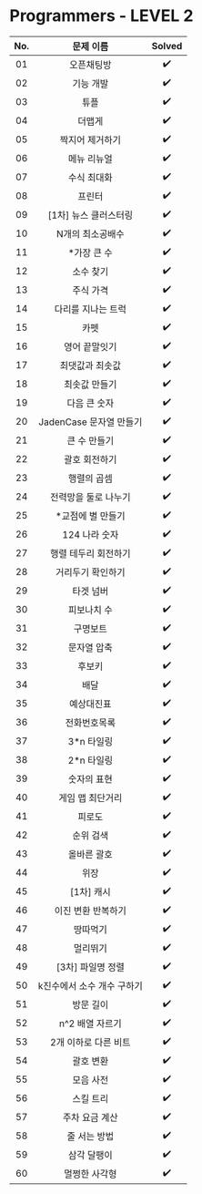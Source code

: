 # Programmers - LEVEL 2


|          No.          |        문제 이름         |        Solved         |
| :-----: | :-----: | :-----: |
| 01 | 오픈채팅방 | ✔️ |
| 02 | 기능 개발 | ✔️ |
| 03 | 튜플 | ✔️ |
| 04 | 더맵게 | ✔️ |
| 05 | 짝지어 제거하기 | ✔️ |
| 06 | 메뉴 리뉴얼 | ✔️ |
| 07 | 수식 최대화 | ✔️ |
| 08 | 프린터 | ✔️ |
| 09 | [1차] 뉴스 클러스터링 | ✔️ |
| 10 | N개의 최소공배수 | ✔️ |
| 11 | *가장 큰 수 | ✔️ |
| 12 | 소수 찾기 | ✔️ |
| 13 | 주식 가격 | ✔️ |
| 14 | 다리를 지나는 트럭 | ✔️ |
| 15 | 카펫 | ✔️ |
| 16 | 영어 끝말잇기 | ✔️ |
| 17 | 최댓값과 최솟값 | ✔️ |
| 18 | 최솟값 만들기 | ✔️ |
| 19 | 다음 큰 숫자 | ✔️ |
| 20 | JadenCase 문자열 만들기 | ✔️ |
| 21 | 큰 수 만들기 | ✔️ |
| 22 | 괄호 회전하기 | ✔️ |
| 23 | 행렬의 곱셈 | ✔️ |
| 24 | 전력망을 둘로 나누기 | ✔️ |
| 25 | *교점에 별 만들기 | ✔️ |
| 26 | 124 나라 숫자 | ✔️ |
| 27 | 행렬 테두리 회전하기 | ✔️ |
| 28 | 거리두기 확인하기 | ✔️ |
| 29 | 타겟 넘버 | ✔️ |
| 30 | 피보나치 수 | ✔️ |
| 31 | 구명보트 | ✔️ |
| 32 | 문자열 압축 | ✔️ |
| 33 | 후보키 | ✔️ |
| 34 | 배달 | ✔️ |
| 35 | 예상대진표 | ✔️ |
| 36 | 전화번호목록 | ✔️ |
| 37 | 3*n 타일링 | ✔️ |
| 38 | 2*n 타일링 | ✔️ |
| 39 | 숫자의 표현 | ✔️ |
| 40 | 게임 맵 최단거리 | ✔️ |
| 41 | 피로도 | ✔️ |
| 42 | 순위 검색 | ✔️ |
| 43 | 올바른 괄호 | ✔️ |
| 44 | 위장 | ✔️ |
| 45 | [1차] 캐시 | ✔️ |
| 46 | 이진 변환 반복하기 | ✔️ |
| 47 | 땅따먹기 | ✔️ |
| 48 | 멀리뛰기 | ✔️ |
| 49 | [3차] 파일명 정렬 | ✔️ |
| 50 | k진수에서 소수 개수 구하기 | ✔️ |
| 51 | 방문 길이 | ✔️ |
| 52 | n^2 배열 자르기 | ✔️ |
| 53 | 2개 이하로 다른 비트 | ✔️ |
| 54 | 괄호 변환 | ✔️ |
| 55 | 모음 사전 | ✔️ |
| 56 | 스킬 트리 | ✔️ |
| 57 | 주차 요금 계산 | ✔️ |
| 58 | 줄 서는 방법 | ✔️ |
| 59 | 삼각 달팽이 | ✔️ |
| 60 | 멀쩡한 사각형 | ✔️ |